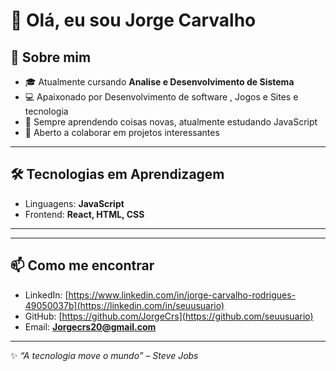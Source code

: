 # 👋 Olá, eu sou Jorge Carvalho

## 🚀 Sobre mim
- 🎓 Atualmente cursando **Analise e Desenvolvimento de Sistema**
- 💻 Apaixonado por Desenvolvimento de software , Jogos e Sites e tecnologia
- 🌱 Sempre aprendendo coisas novas, atualmente estudando JavaScript
- 🤝 Aberto a colaborar em projetos interessantes

---

## 🛠️ Tecnologias em Aprendizagem 
- Linguagens: **JavaScript**
- Frontend: **React, HTML, CSS**

---

---

## 📫 Como me encontrar
- LinkedIn: [https://www.linkedin.com/in/jorge-carvalho-rodrigues-49050037b](https://linkedin.com/in/seuusuario)
- GitHub: [https://github.com/JorgeCrs](https://github.com/seuusuario)
- Email: **Jorgecrs20@gmail.com**

---

✨ _“A tecnologia move o mundo” – Steve Jobs_

